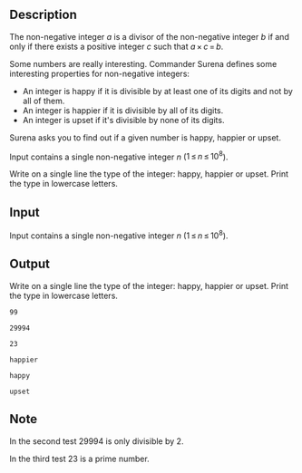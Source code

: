 ## Description

<div><p>The non-negative integer <span class="tex-span"><i>a</i></span> is a divisor of the non-negative integer <span class="tex-span"><i>b</i></span> if and only if there exists a <span class="tex-font-style-bf">positive</span> integer <span class="tex-span"><i>c</i></span> such that <span class="tex-span"><i>a</i> × <i>c</i> = <i>b</i></span>. </p><p>Some numbers are really interesting. Commander Surena defines some interesting properties for non-negative integers:</p><ul> <li> An integer is <span class="tex-font-style-underline">happy</span> if it is divisible by at least one of its digits and not by all of them. </li><li> An integer is <span class="tex-font-style-underline">happier</span> if it is divisible by all of its digits. </li><li> An integer is <span class="tex-font-style-underline">upset</span> if it's divisible by none of its digits. </li></ul><p>Surena asks you to find out if a given number is happy, happier or upset.</p></div><div class="input-specification"><p>Input contains a single non-negative integer <span class="tex-span"><i>n</i></span> (<span class="tex-span">1 ≤ <i>n</i> ≤ 10<sup class="upper-index">8</sup></span>).</p></div><div class="output-specification"><p>Write on a single line the type of the integer: <span class="tex-font-style-tt">happy</span>, <span class="tex-font-style-tt">happier</span> or <span class="tex-font-style-tt">upset</span>. Print the type in lowercase letters.</p></div>

## Input

<p>Input contains a single non-negative integer <span class="tex-span"><i>n</i></span> (<span class="tex-span">1 ≤ <i>n</i> ≤ 10<sup class="upper-index">8</sup></span>).</p>

## Output

<p>Write on a single line the type of the integer: <span class="tex-font-style-tt">happy</span>, <span class="tex-font-style-tt">happier</span> or <span class="tex-font-style-tt">upset</span>. Print the type in lowercase letters.</p>





```input1
99

```




```input2
29994

```




```input3
23

```




```output1
happier

```




```output2
happy

```




```output3
upset

```



## Note

<p>In the second test <span class="tex-span">29994</span> is only divisible by <span class="tex-span">2</span>.</p><p>In the third test <span class="tex-span">23</span> is a prime number.</p>
